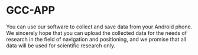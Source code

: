 # GCC-APP
You can use our software to collect and save data from your Android phone. We sincerely hope that you can upload the collected data for the needs of research in the field of navigation and positioning, and we promise that all data will be used for scientific research only.
